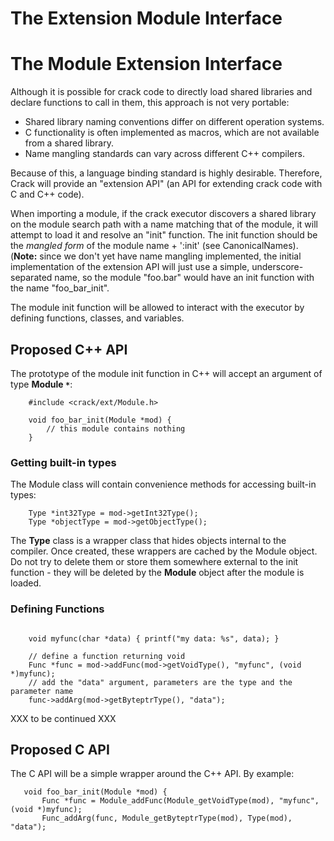 # The Extension Module Interface

# The Module Extension Interface #

Although it is possible for crack code to directly load shared libraries and declare functions to call in them, this approach is not very portable:

  * Shared library naming conventions differ on different operation systems.
  * C functionality is often implemented as macros, which are not available from a shared library.
  * Name mangling standards can vary across different C++ compilers.

Because of this, a language binding standard is highly desirable.  Therefore, Crack will provide an "extension API" (an API for extending crack code with C and C++ code).

When importing a module, if the crack executor discovers a shared library on the module search path with a name matching that of the module, it will attempt to load it and resolve an "init" function.  The init function should be the _mangled form_ of the module name + ':init' (see CanonicalNames).  (**Note:** since we don't yet have name mangling implemented, the initial implementation of the extension API will just use a simple, underscore-separated name, so the module "foo.bar" would have an init function with the name "foo\_bar\_init".

The module init function will be allowed to interact with the executor by defining functions, classes, and variables.

## Proposed C++ API ##

The prototype of the module init function in C++ will accept an argument of type **Module `*`**:

```
    #include <crack/ext/Module.h>

    void foo_bar_init(Module *mod) {
        // this module contains nothing
    }
```

### Getting built-in types ###

The Module class will contain convenience methods for accessing built-in types:

```
    Type *int32Type = mod->getInt32Type();
    Type *objectType = mod->getObjectType();
```

The **Type** class is a wrapper class that hides objects internal to the compiler.  Once created, these wrappers are cached by the Module object.  Do not try to delete them or store them somewhere external to the init function - they will be deleted by the **Module** object after the module is loaded.

### Defining Functions ###

```

    void myfunc(char *data) { printf("my data: %s", data); }

    // define a function returning void
    Func *func = mod->addFunc(mod->getVoidType(), "myfunc", (void *)myfunc);
    // add the "data" argument, parameters are the type and the parameter name
    func->addArg(mod->getByteptrType(), "data");
```

XXX to be continued XXX

## Proposed C API ##

The C API will be a simple wrapper around the C++ API.  By example:

```
   void foo_bar_init(Module *mod) {
       Func *func = Module_addFunc(Module_getVoidType(mod), "myfunc", (void *)myfunc);
       Func_addArg(func, Module_getByteptrType(mod), Type(mod), "data");  
```